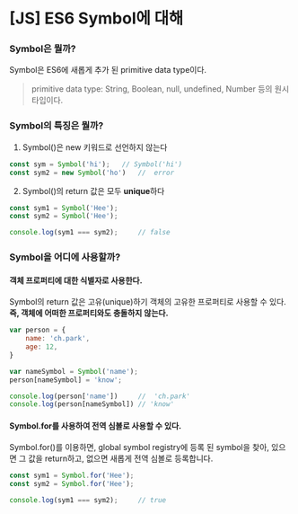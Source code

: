 # [JS] ES6 Symbol에 대해



### Symbol은 뭘까?

Symbol은 ES6에 새롭게 추가 된 primitive data type이다. 



> primitive data type: String, Boolean, null, undefined, Number 등의 원시 타입이다.



### Symbol의 특징은 뭘까?

1. Symbol()은 new 키워드로 선언하지 않는다

```javascript
const sym = Symbol('hi');	// Symbol('hi')
const sym2 = new Symbol('ho')	//  error
```



2. Symbol()의 return 값은 모두 **unique**하다

```javascript
const sym1 = Symbol('Hee');
const sym2 = Symbol('Hee');

console.log(sym1 === sym2);		// false
```





### Symbol을 어디에 사용할까?

#### 객체 프로퍼티에 대한 식별자로 사용한다.

Symbol의 return 값은 고유(unique)하기 객체의 고유한 프로퍼티로 사용할 수 있다. **즉, 객체에 어떠한 프로퍼티와도 충돌하지 않는다.**

```javascript
var person = {
    name: 'ch.park',
    age: 12,
}

var nameSymbol = Symbol('name');
person[nameSymbol] = 'know';

console.log(person['name'])		//  'ch.park'
console.log(person[nameSymbol]) // 'know'
```



#### Symbol.for를 사용하여 전역 심볼로 사용할 수 있다.

Symbol.for()를 이용하면, global symbol registry에 등록 된 symbol을 찾아, 있으면 그 값을 return하고, 없으면 새롭게 전역 심볼로 등록합니다.



```javascript
const sym1 = Symbol.for('Hee');
const sym2 = Symbol.for('Hee');

console.log(sym1 === sym2);		// true
```


